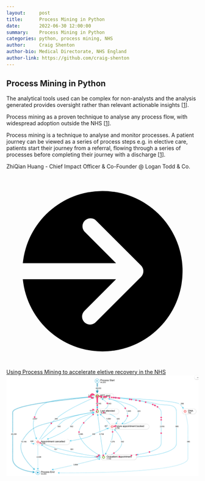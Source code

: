```yaml
---
layout:     post
title:      Process Mining in Python
date:       2022-06-30 12:00:00
summary:    Process Mining in Python
categories: python, process mining, NHS
author:     Craig Shenton
author-bio: Medical Directorate, NHS England
author-link: https://github.com/craig-shenton
---
```


## Process Mining in Python

The analytical tools used can be complex for non-analysts and the analysis generated provides oversight rather than relevant actionable insights [[1](https://www.logantod.net/resources/accelerate-nhs-recovery-with-process-mining)].

Process mining as a proven technique to analyse any process flow, with widespread adoption outside the NHS [[1](https://www.logantod.net/resources/accelerate-nhs-recovery-with-process-mining)].

Process mining is a technique to analyse and monitor processes. A patient journey can be viewed as a series of process steps e.g. in elective care, patients start their journey from a referral, flowing through a series of processes before completing their journey with a discharge [[1](https://www.logantod.net/resources/accelerate-nhs-recovery-with-process-mining)].

ZhiQian Huang  - Chief Impact Officer & Co-Founder @ Logan Todd & Co.

<div class="nhsuk-action-link">
    <a class="nhsuk-action-link__link" href="https://olobiotokoni.medium.com/write-or-die-fc8a081508b1">
        <svg class="nhsuk-icon nhsuk-icon__arrow-right-circle" xmlns="http://www.w3.org/2000/svg" viewBox="0 0 24 24" aria-hidden="true">
            <path d="M0 0h24v24H0z" fill="none"></path>
            <path d="M12 2a10 10 0 0 0-9.95 9h11.64L9.74 7.05a1 1 0 0 1 1.41-1.41l5.66 5.65a1 1 0 0 1 0 1.42l-5.66 5.65a1 1 0 0 1-1.41 0 1 1 0 0 1 0-1.41L13.69 13H2.05A10 10 0 1 0 12 2z"></path>
        </svg>
        <span class="nhsuk-action-link__text">Using Process Mining to accelerate eletive recovery in the NHS</span>
    </a>
</div>

<div class="nhsuk-card">
    <img alt="code" class="nhsuk-card__img" src="../assets/img/posts/proc-mining.png" />
</div>